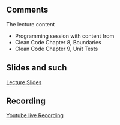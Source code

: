 ## Comments

The lecture content
 * Programming session with content from
  * Clean Code Chapter 8, Boundaries
  * Clean Code Chapter 9, Unit Tests



## Slides and such
 [Lecture Slides](https://docs.google.com/presentation/d/1g2b9i3MXQCM57mcp9TPP6LVR6pRrAHFXy7NiAHy-_EU/edit?usp=sharing)
 

## Recording

[Youtube live Recording](https://www.youtube.com/watch?v=1u3rMnc4cxQ)


